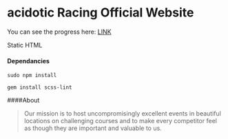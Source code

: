 # acidotic Racing Official Website

You can see the progress here: [LINK](http://thewickedwebdev.github.io/acidotic-racing/)

Static HTML

#### Dependancies
```sudo npm install```

```gem install scss-lint```

####About

>Our mission is to host uncompromisingly excellent events in beautiful locations on challenging courses and to make every competitor feel as though they are important and valuable to us.
